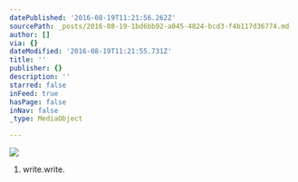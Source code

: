 ```yaml
---
datePublished: '2016-08-19T11:21:56.262Z'
sourcePath: _posts/2016-08-19-1bd6bb92-a045-4824-bcd3-f4b117d36774.md
author: []
via: {}
dateModified: '2016-08-19T11:21:55.731Z'
title: ''
publisher: {}
description: ''
starred: false
inFeed: true
hasPage: false
inNav: false
_type: MediaObject

---
```

![](https://imgflo.herokuapp.com/graph/vahj1ThiexotieMo/948dfb3947e416ff42d8341a33d7382e/croprotate.jpg?cropheight=3374&cropwidth=5072&degrees=0&input=https%3A%2F%2Fthe-grid-user-content.s3-us-west-2.amazonaws.com%2F566b0e0c-db4b-4e26-8193-248ad0def2a1.jpg&x=0&y=0)

1. write.write.